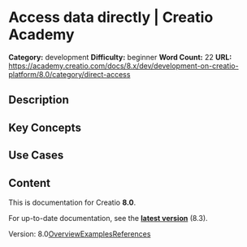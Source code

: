 # Access data directly | Creatio Academy

**Category:** development **Difficulty:** beginner **Word Count:** 22 **URL:**
https://academy.creatio.com/docs/8.x/dev/development-on-creatio-platform/8.0/category/direct-access

## Description

## Key Concepts

## Use Cases

## Content

This is documentation for Creatio **8.0**.

For up-to-date documentation, see the
**[latest version](/docs/8.x/dev/development-on-creatio-platform/category/direct-access)**
(8.3).

Version:
8.0[Overview](/docs/8.x/dev/development-on-creatio-platform/8.0/back-end-development/data-operations-back-end/direct-access/overview)[Examples](/docs/8.x/dev/development-on-creatio-platform/8.0/direct-access-examples)[References](/docs/8.x/dev/development-on-creatio-platform/8.0/direct-access-references)

